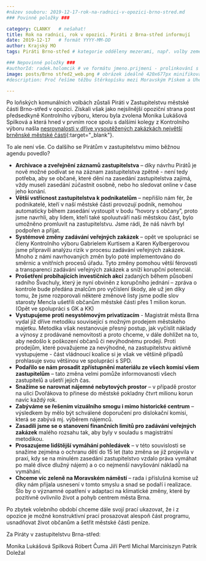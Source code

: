 ```yaml
---
#název souboru: 2019-12-17-rok-na-radnici-v-opozici-brno-stred.md
### Povinné položky ###

category: CLANKY   # nešahat!
title: Rok na radnici, rok v opozici. Piráti z Brna-střed informují
date: 2019-12-17   # formát YYYY-MM-DD
author: Krajský MO
tags: Piráti Brno-střed # kategorie odděleny mezerami, např. volby zemědělství životní-prostředí piráti (viz https://jihomoravsky.pirati.cz/tags/)

### Nepovinné položky ###
#authorId: radek.holomcik # ve formátu jmeno.prijmeni - prolinkování s profilem přes uid
image: posts/Brno střed2_web.png # obrázek ideálně 420x677px minifikovaný přes https://tinypng.com/
#description: Proč řešíme těžbu štěrkopísku mezi Moravským Pískem a Uherským Ostrohem? Podrobné info o celé kauze.

---
```


Po loňských komunálních volbách zůstali Piráti v Zastupitelstvu městské části Brno-střed v opozici. Získali však jako nejsilnější opoziční strana post předsedkyně Kontrolního výboru, kterou byla zvolena Monika Lukášová Spilková a která hned v prvním roce spolu s dalšími kolegy z Kontrolního výboru našla [nesrovnalosti v dříve vysoutěžených zakázkách největší brněnské městské části](https://www.piratskelisty.cz/clanek-2389-potirame-korupci-piraty-rizeny-kontrolni-vybor-na-radnici-brno-stred-odhalil-dalsi-mozne-nedostatky-v-zakazkach-za-140-milionu){:target="_blank"}.

To ale není vše. Co dalšího se Pirátům v zastupitelstvu mimo běžnou agendu povedlo?

* **Archivace a zveřejnění záznamů zastupitelstva** – díky návrhu Pirátů je nově možné podívat se na záznam zastupitelstva zpětně - není tedy potřeba, aby se občané, které dění na zasedání zastupitelstva zajímá, vždy museli zasedání zúčastnit osobně, nebo ho sledovat online v čase jeho konání.
* **Větší vstřícnost zastupitelstva k podnikatelům** – nepřišlo nám fér, že podnikatelé, kteří v naší městské části provozují podnik, nemohou automaticky během zasedání vystoupit v bodu “hovory s občany”, proto jsme navrhli, aby lidem, kteří také spoluutváří naši městskou část, bylo umožněno promluvit na zastupitelstvu. Jsme rádi, že náš návrh byl podpořen a přijat.  
* **Systémové změny zadávání veřejných zakázek** – opět ve spolupráci se členy Kontrolního výboru Gabrielem Kurtisem a Karen Kylbergerovou jsme připravili analýzu rizik v procesu zadávání veřejných zakázek. Mnoho z námi navrhovaných změn bylo poté implementováno do směrnic a vnitřních procesů úřadu. Tyto změny pomohou větší férovosti a transparenci zadávání veřejných zakázek a sníží korupční potenciál.
* **Prošetření probíhajících investičních akcí** zadaných během působení radního Švachuly, který je nyní obviněn z korupčního jednání – zpráva o kontrole bude předána znalcům pro vyčíslení škody, ale už jen díky tomu, že jsme rozporovali některé změnové listy jsme podle slov starosty Mencla ušetřili občanům městské části přes 1 milion korun. (Opět ve spolupráci s GK a KK) 
* **Vystupujeme proti nesystémovým privatizacím** - Magistrát města Brna vydal již dříve metodiku související s možným prodejem městského majetku. Metodika však nestanovuje přesný postup, jak vyčíslit náklady a výnosy z prodávané nemovitosti a proto chceme, v dále dohlížet na to, aby nedošlo k poškození občanů či nevýhodnému prodeji. Proti prodejům, které považujeme za nevýhodné, na zastupitelstvu aktivně vystupujeme - část vládnoucí koalice si je však ve většině případů prohlasuje svou většinou ve spolupráci s SPD. 
* **Podařilo se nám prosadit zpřístupnění materiálu ze všech komisí všem zastupitelům** – tato změna velmi pomůže informovanosti všech zastupitelů a ušetří jejich čas.
* **Snažíme se narovnat nájemné nebytových prostor** – v případě prostor na ulici Dvořákova to přinese do městské pokladny čtvrt milionu korun navíc každý rok. 
* **Zabýváme se řešením vizuálního smogu i mimo historické centrum** – výsledkem by mělo být schválené doporučení pro dislokační komisi, která se zabývá mj. výběrem nájemců.
* **Zasadili jsme se o stanovení finančních limitů pro zadávání veřejných zakázek** malého rozsahu tak, aby byly v souladu s magistrátní metodikou.
* **Prosazujeme lidštější vymáhání pohledávek** – v této souvislosti se snažíme zejména o  ochranu dětí do 15 let (tato změna se již projevila v praxi, kdy se na minulém zasedání zastupitelstvo vzdalo práva vymáhat po malé dívce dlužný nájem) a o co nejmenší navyšování nákladů na vymáhání.
* **Chceme víc zeleně na Moravském náměstí** – rada i příslušná komise už díky nám přijala usnesení v tomto smyslu a snad se podaří i realizace. Šlo by o významné opatření v adaptaci na klimatické změny, které by pozitivně ovlivnilo život a pohyb centrem města Brna.

Po zbytek volebního období chceme dále svojí prací ukazovat, že i z opozice je možné konstruktivní prací prosazovat alespoň část programu, usnadňovat život občanům a šetřit městské části peníze.

Za Piráty v zastupitelstvu Brna-střed:

Monika Lukášová Spilková
Róbert Čuma
Jiří Pertl
Michal Marciniszyn
Patrik Doležal

